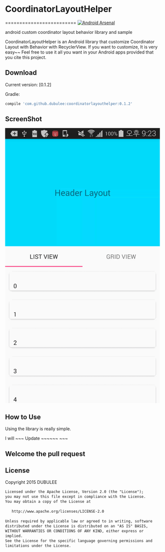 # CoordinatorLayoutHelper
=========================
[![Android Arsenal](https://img.shields.io/badge/Android%20Arsenal-CoordinatorLayoutHelper-green.svg?style=true)](https://android-arsenal.com/details/1/3101)

android custom coordinator layout behavior library and sample

CoordinatorLayoutHelper is an Android library that customize Coordinator Layout with Behavior with RecyclerView.
If you want to customize, It is very easy~~ 
Feel free to use it all you want in your Android apps provided that you cite this project.

Download
--------

Current version: [0.1.2]

Gradle:
```groovy
compile 'com.github.dubulee:coordinatorlayouthelper:0.1.2'
```

ScreenShot
------
![ScreenShot](art/coordinatorlayouthelperscreenshot.gif)

How to Use
------
Using the library is really simple.

I will ~~~ Update ~~~~~~ ~~~ 

Welcome the pull request
-------------------------

License
-------------------------
Copyright 2015 DUBULEE

    Licensed under the Apache License, Version 2.0 (the "License");
    you may not use this file except in compliance with the License.
    You may obtain a copy of the License at

       http://www.apache.org/licenses/LICENSE-2.0

    Unless required by applicable law or agreed to in writing, software
    distributed under the License is distributed on an "AS IS" BASIS,
    WITHOUT WARRANTIES OR CONDITIONS OF ANY KIND, either express or implied.
    See the License for the specific language governing permissions and
    limitations under the License.

